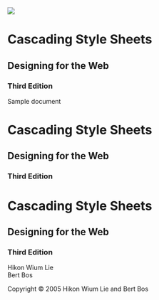 <div class="frontcover">
    <img src="./theme/media/canvas.jpg" />
    <h1>Cascading Style Sheets</h1>
    <h2>Designing for the Web</h2>
    <h3>Third Edition</h3>
    <p>Sample document</p>
</div>

<div class="halftitlepage">
    <h1 class="no-toc">Cascading Style Sheets</h1>
    <h2 class="no-toc">Designing for the Web</h2>
    <h3 class="no-toc">Third Edition</h3>
</div>

<div class="titlepage">
    <h1 class="no-toc">Cascading Style Sheets</h1>
    <h2 class="no-toc">Designing for the Web</h2>
    <h3 class="no-toc">Third Edition</h3>
    <p class="no-toc">Hikon Wium Lie<br />Bert Bos</p>
    <!-- also, the publisher's name would typically be printed here -->
</div>

<div class="imprint">
    <p>Copyright &copy; 2005 Hikon Wium Lie and Bert Bos</p>
</div>
